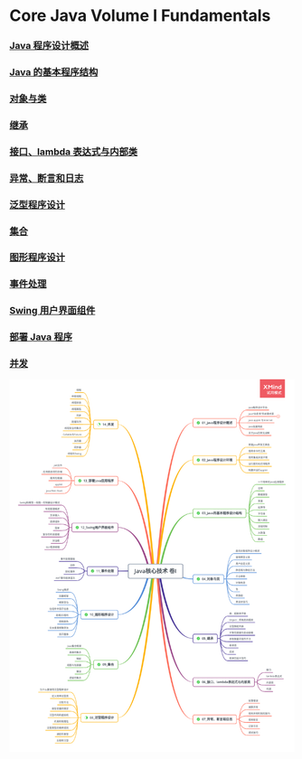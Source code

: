 # Core Java Volume I Fundamentals

### [Java 程序设计概述](doc/01_Java程序设计概述.md)

### [Java 的基本程序结构](doc/03_Java的基本程序设计结构.md)

### [对象与类](doc/04_对象与类.md)

### [继承](doc/05_继承.md)

### [接口、lambda 表达式与内部类](doc/06_接口、lambda表达式与内部类.md)

### [异常、断言和日志](doc/07_异常、断言和日志.md)

### [泛型程序设计](doc/08_泛型程序设计.md)

### [集合](doc/09_集合.md)

### [图形程序设计](doc/10_图形程序设计.md)

### [事件处理](doc/11_事件处理.md)

### [Swing 用户界面组件](doc/12_Swing用户界面组件.md)

### [部署 Java 程序](doc/13_部署Java程序.md)

### [并发](doc/14_并发.md)

![Core Java Volume I Fundamentals](resources/images/CoreJavaVolumeIFundamentals.png)
